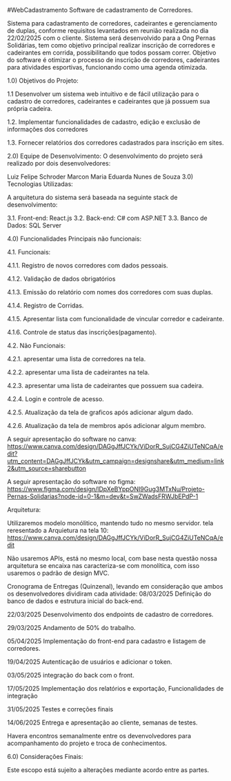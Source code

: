 #WebCadastramento
Software de cadastramento de Corredores.

Sistema para cadastramento de corredores, cadeirantes e gerenciamento de duplas, conforme requisitos levantados em reunião realizada no dia 22/02/2025 com o cliente. Sistema será desenvolvido para a Ong Pernas Solidárias, tem como objetivo principal realizar inscrição de corredores e cadeirantes em corrida, possibilitando que todos possam correr. Objetivo do software é otimizar o processo de inscrição de corredores, cadeirantes para atividades esportivas, funcionando como uma agenda otimizada.

1.0) Objetivos do Projeto:

1.1 Desenvolver um sistema web intuitivo e de fácil utilização para o cadastro de corredores, cadeirantes e cadeirantes que já possuem sua própria cadeira.

1.2. Implementar funcionalidades de cadastro, edição e exclusão de informações dos corredores

1.3. Fornecer relatórios dos corredores cadastrados para inscrição em sites.

2.0) Equipe de Desenvolvimento: O desenvolvimento do projeto será realizado por dois desenvolvedores:

Luiz Felipe Schroder Marcon Maria Eduarda Nunes de Souza
3.0) Tecnologias Utilizadas:

A arquitetura do sistema será baseada na seguinte stack de desenvolvimento:

3.1. Front-end: React.js 3.2. Back-end: C# com ASP.NET 3.3. Banco de Dados: SQL Server

4.0) Funcionalidades Principais não funcionais:

4.1. Funcionais:

4.1.1. Registro de novos corredores com dados pessoais.

4.1.2. Validação de dados obrigatórios

4.1.3. Emissão do relatório com nomes dos corredores com suas duplas.

4.1.4. Registro de Corridas.

4.1.5. Apresentar lista com funcionalidade de vincular corredor e cadeirante.

4.1.6. Controle de status das inscrições(pagamento).

4.2. Não Funcionais:

4.2.1. apresentar uma lista de corredores na tela.

4.2.2. apresentar uma lista de cadeirantes na tela.

4.2.3. apresentar uma lista de cadeirantes que possuem sua cadeira.

4.2.4. Login e controle de acesso.

4.2.5. Atualização da tela de graficos após adicionar algum dado.

4.2.6. Atualização da tela de membros após adicionar algum membro.

A seguir apresentação do software no canva: https://www.canva.com/design/DAGgJffJCYk/ViDorR_SujCG4ZiUTeNCqA/edit?utm_content=DAGgJffJCYk&utm_campaign=designshare&utm_medium=link2&utm_source=sharebutton

A seguir apresentação do software no figma: https://www.figma.com/design/lDpXeBYppONI9Gug3MTxNu/Projeto-Pernas-Solidarias?node-id=0-1&m=dev&t=SwZWadsFRWJbEPdP-1

Arquitetura:

Utilizaremos modelo monólitico, mantendo tudo no mesmo servidor.
tela reresentado a Arquietura na tela 10: https://www.canva.com/design/DAGgJffJCYk/ViDorR_SujCG4ZiUTeNCqA/edit

Não usaremos APIs, está no mesmo local, com base nesta questão nossa arquitetura se encaixa nas caracteriza-se com monolítica, com isso usaremos o padrão de design MVC.

Cronograma de Entregas (Quinzenal), levando em consideração que ambos os desenvolvedores dividiram cada atividade:
08/03/2025 Definição do banco de dados e estrutura inicial do back-end.

22/03/2025 Desenvolvimento dos endpoints de cadastro de corredores.

29/03/2025 Andamento de 50% do trabalho.

05/04/2025 Implementação do front-end para cadastro e listagem de corredores.

19/04/2025 Autenticação de usuários e adicionar o token.

03/05/2025 integração do back com o front.

17/05/2025 Implementação dos relatórios e exportação, Funcionalidades de integração

31/05/2025 Testes e correções finais

14/06/2025 Entrega e apresentação ao cliente, semanas de testes.

Havera encontros semanalmente entre os devenvolvedores para acompanhamento do projeto e troca de conhecimentos.

6.0) Considerações Finais:

Este escopo está sujeito a alterações mediante acordo entre as partes.
